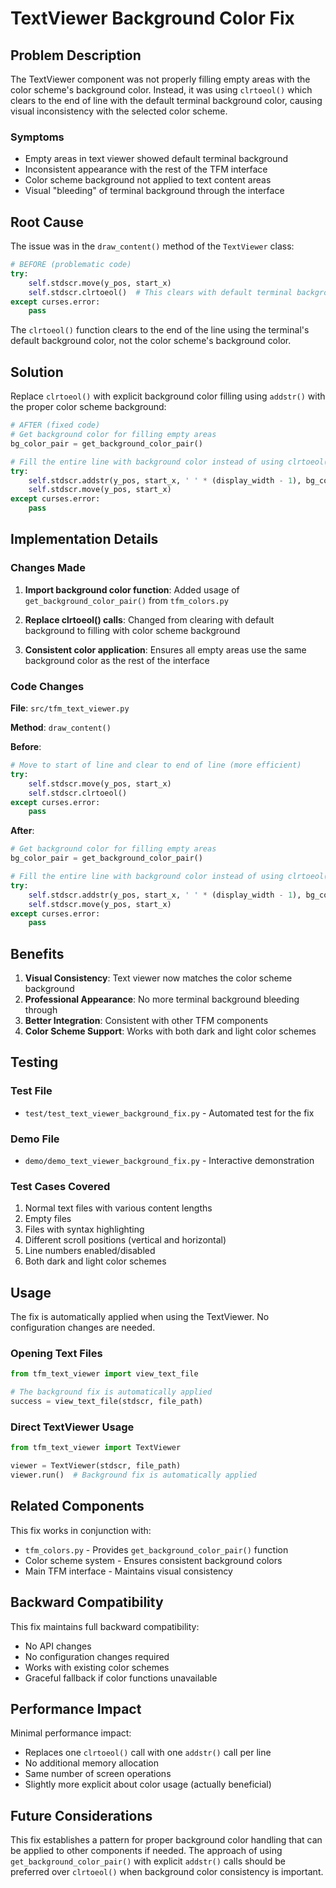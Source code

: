 # TextViewer Background Color Fix

## Problem Description

The TextViewer component was not properly filling empty areas with the color scheme's background color. Instead, it was using `clrtoeol()` which clears to the end of line with the default terminal background color, causing visual inconsistency with the selected color scheme.

### Symptoms
- Empty areas in text viewer showed default terminal background
- Inconsistent appearance with the rest of the TFM interface
- Color scheme background not applied to text content areas
- Visual "bleeding" of terminal background through the interface

## Root Cause

The issue was in the `draw_content()` method of the `TextViewer` class:

```python
# BEFORE (problematic code)
try:
    self.stdscr.move(y_pos, start_x)
    self.stdscr.clrtoeol()  # This clears with default terminal background
except curses.error:
    pass
```

The `clrtoeol()` function clears to the end of the line using the terminal's default background color, not the color scheme's background color.

## Solution

Replace `clrtoeol()` with explicit background color filling using `addstr()` with the proper color scheme background:

```python
# AFTER (fixed code)
# Get background color for filling empty areas
bg_color_pair = get_background_color_pair()

# Fill the entire line with background color instead of using clrtoeol()
try:
    self.stdscr.addstr(y_pos, start_x, ' ' * (display_width - 1), bg_color_pair)
    self.stdscr.move(y_pos, start_x)
except curses.error:
    pass
```

## Implementation Details

### Changes Made

1. **Import background color function**: Added usage of `get_background_color_pair()` from `tfm_colors.py`

2. **Replace clrtoeol() calls**: Changed from clearing with default background to filling with color scheme background

3. **Consistent color application**: Ensures all empty areas use the same background color as the rest of the interface

### Code Changes

**File**: `src/tfm_text_viewer.py`

**Method**: `draw_content()`

**Before**:
```python
# Move to start of line and clear to end of line (more efficient)
try:
    self.stdscr.move(y_pos, start_x)
    self.stdscr.clrtoeol()
except curses.error:
    pass
```

**After**:
```python
# Get background color for filling empty areas
bg_color_pair = get_background_color_pair()

# Fill the entire line with background color instead of using clrtoeol()
try:
    self.stdscr.addstr(y_pos, start_x, ' ' * (display_width - 1), bg_color_pair)
    self.stdscr.move(y_pos, start_x)
except curses.error:
    pass
```

## Benefits

1. **Visual Consistency**: Text viewer now matches the color scheme background
2. **Professional Appearance**: No more terminal background bleeding through
3. **Better Integration**: Consistent with other TFM components
4. **Color Scheme Support**: Works with both dark and light color schemes

## Testing

### Test File
- `test/test_text_viewer_background_fix.py` - Automated test for the fix

### Demo File  
- `demo/demo_text_viewer_background_fix.py` - Interactive demonstration

### Test Cases Covered
1. Normal text files with various content lengths
2. Empty files
3. Files with syntax highlighting
4. Different scroll positions (vertical and horizontal)
5. Line numbers enabled/disabled
6. Both dark and light color schemes

## Usage

The fix is automatically applied when using the TextViewer. No configuration changes are needed.

### Opening Text Files
```python
from tfm_text_viewer import view_text_file

# The background fix is automatically applied
success = view_text_file(stdscr, file_path)
```

### Direct TextViewer Usage
```python
from tfm_text_viewer import TextViewer

viewer = TextViewer(stdscr, file_path)
viewer.run()  # Background fix is automatically applied
```

## Related Components

This fix works in conjunction with:
- `tfm_colors.py` - Provides `get_background_color_pair()` function
- Color scheme system - Ensures consistent background colors
- Main TFM interface - Maintains visual consistency

## Backward Compatibility

This fix maintains full backward compatibility:
- No API changes
- No configuration changes required
- Works with existing color schemes
- Graceful fallback if color functions unavailable

## Performance Impact

Minimal performance impact:
- Replaces one `clrtoeol()` call with one `addstr()` call per line
- No additional memory allocation
- Same number of screen operations
- Slightly more explicit about color usage (actually beneficial)

## Future Considerations

This fix establishes a pattern for proper background color handling that can be applied to other components if needed. The approach of using `get_background_color_pair()` with explicit `addstr()` calls should be preferred over `clrtoeol()` when background color consistency is important.